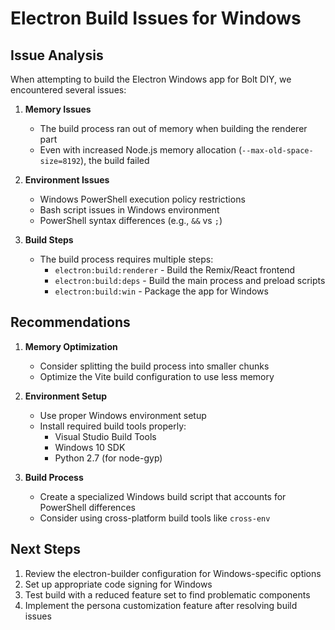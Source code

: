 # Electron Build Issues for Windows

## Issue Analysis

When attempting to build the Electron Windows app for Bolt DIY, we encountered several issues:

1. **Memory Issues**
   - The build process ran out of memory when building the renderer part
   - Even with increased Node.js memory allocation (`--max-old-space-size=8192`), the build failed

2. **Environment Issues**
   - Windows PowerShell execution policy restrictions
   - Bash script issues in Windows environment
   - PowerShell syntax differences (e.g., `&&` vs `;`)

3. **Build Steps**
   - The build process requires multiple steps:
     - `electron:build:renderer` - Build the Remix/React frontend
     - `electron:build:deps` - Build the main process and preload scripts
     - `electron:build:win` - Package the app for Windows

## Recommendations

1. **Memory Optimization**
   - Consider splitting the build process into smaller chunks
   - Optimize the Vite build configuration to use less memory

2. **Environment Setup**
   - Use proper Windows environment setup
   - Install required build tools properly:
     - Visual Studio Build Tools
     - Windows 10 SDK
     - Python 2.7 (for node-gyp)

3. **Build Process**
   - Create a specialized Windows build script that accounts for PowerShell differences
   - Consider using cross-platform build tools like `cross-env`

## Next Steps

1. Review the electron-builder configuration for Windows-specific options
2. Set up appropriate code signing for Windows
3. Test build with a reduced feature set to find problematic components
4. Implement the persona customization feature after resolving build issues 